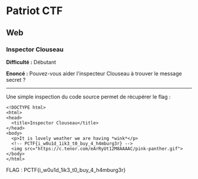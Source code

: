 # Patriot CTF

## Web

### Inspector Clouseau

**Difficulté :** Débutant

**Enoncé :** Pouvez-vous aider l'inspecteur Clouseau à trouver le message secret ?

***

Une simple inspection du code source permet de récupérer le flag :

```
<!DOCTYPE html>
<html>
<head>
  <title>Inspector Clouseau</title>
</head>
<body>
  <p>It is lovely weather we are having *wink*</p>
  <!-- PCTF{i_w0u1d_1ik3_t0_buy_4_h4mburg3r} -->
  <img src="https://c.tenor.com/eArRyUt12M8AAAAC/pink-panther.gif">
</body>
</html>
```

FLAG : PCTF{i_w0u1d_1ik3_t0_buy_4_h4mburg3r}

